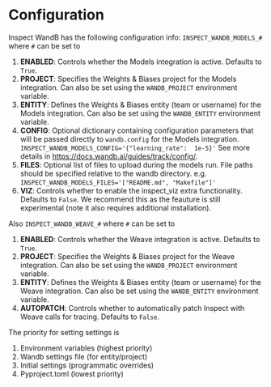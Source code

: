 # Configuration 
Inspect WandB has the following configuration info: 
`INSPECT_WANDB_MODELS_#` where `#` can be set to 
1. **ENABLED**: Controls whether the Models integration is active. Defaults to `True`.
2. **PROJECT**: Specifies the Weights & Biases project for the Models integration. Can also be set using the `WANDB_PROJECT` environment variable.
3. **ENTITY**: Defines the Weights & Biases entity (team or username) for the Models integration. Can also be set using the `WANDB_ENTITY` environment variable. 
4. **CONFIG**: Optional dictionary containing configuration parameters that will be passed directly to `wandb.config` for the Models integration. `INSPECT_WANDB_MODELS_CONFIG='{"learning_rate":  1e-5}'` See more details in https://docs.wandb.ai/guides/track/config/.
5. **FILES**: Optional list of files to upload during the models run. File paths should be specified relative to the wandb directory. e.g. `INSPECT_WANDB_MODELS_FILES='["README.md", "Makefile"]'`
6. **VIZ**: Controls whether to enable the inspect_viz extra functionality. Defaults to `False`. We recommend this as the feauture is still experimental (note it also requires additional installation). 

Also `INSPECT_WANDB_WEAVE_#` where `#` can be set to 

1. **ENABLED**: Controls whether the Weave integration is active. Defaults to `True`.
2. **PROJECT**: Specifies the Weights & Biases project for the Weave integration. Can also be set using the `WANDB_PROJECT` environment variable.
3. **ENTITY**: Defines the Weights & Biases entity (team or username) for the Weave integration. Can also be set using the `WANDB_ENTITY` environment variable.
4. **AUTOPATCH**: Controls whether to automatically patch Inspect with Weave calls for tracing. Defaults to `False`.

The priority for setting settings is 
1. Environment variables (highest priority)
2. Wandb settings file (for entity/project)
3. Initial settings (programmatic overrides)
4. Pyproject.toml (lowest priority)